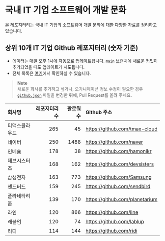 # 국내 IT 기업 소프트웨어 개발 문화
본 레포지터리는 국내 IT 기업의 소프트웨어 개발 문화에 대한 다양한 자료를 정리하고 있습니다.

## 상위 10개 IT 기업 Github 레포지터리 (숫자 기준)

- 데이터는 매일 오후 1시에 자동으로 업데이트됩니다. `main` 브랜치에 새로운 커밋이 추가되었을 때도 업데이트가 시도됩니다.
- 전체 목록은 [여기](./github.md)에서 확인하실 수 있습니다.

> **Note**<br />
> 새로운 회사를 추가하고 싶거나, 오가니제이션 정보 수정이 필요한 경우 [`github.json`](./github.json) 파일을 변경한 뒤에, Pull Request를 올려 주세요.

<!-- MARKDOWN_TABLE(GITHUB): START -->

| **회사명** | **레포지터리 수** | **팔로워 수** | **Github 주소** |
|:---|---:|---:|:---|
| 티맥스클라우드 | 265 | 45 | https://github.com/tmax-cloud |
| 네이버 | 250 | 1488 | https://github.com/naver |
| 인베슘 | 178 | 38 | https://github.com/hamonikr |
| 데브시스터즈 | 168 | 162 | https://github.com/devsisters |
| 삼성전자 | 163 | 773 | https://github.com/Samsung |
| 센드버드 | 159 | 245 | https://github.com/sendbird |
| 플라네타리움 | 139 | 170 | https://github.com/planetarium |
| 라인 | 120 | 866 | https://github.com/line |
| 래블업 | 120 | 74 | https://github.com/lablup |
| 리디 | 114 | 144 | https://github.com/ridi |

<!-- MARKDOWN_TABLE(GITHUB): END -->
